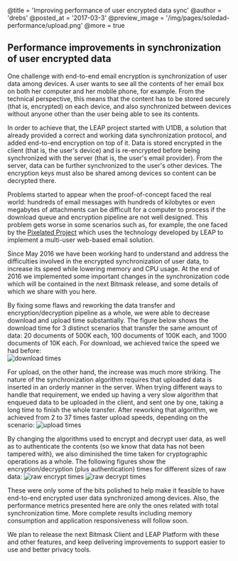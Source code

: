 @title = 'Improving performance of user encrypted data sync'
@author = 'drebs'
@posted_at = '2017-03-3'
@preview_image = '/img/pages/soledad-performance/upload.png'
@more = true

## Performance improvements in synchronization of user encrypted data

One challenge with end-to-end email encryption is synchronization of user data among devices. A user wants to see all the contents of her email box on both her computer and her mobile phone, for example. From the technical perspective, this means that the content has to be stored securely (that is, encrypted) on each device, and also synchronized between devices without anyone other than the user being able to see its contents.

In order to achieve that, the LEAP project started with U1DB, a solution that already provided a correct and working data synchronization protocol, and added end-to-end encryption on top of it. Data is stored encrypted in the client (that is, the user's device) and is re-encrypted before being synchronized with the server (that is, the user's email provider). From the server, data can be further synchronized to the user's other devices. The encryption keys must also be shared among devices so content can be decrypted there.

Problems started to appear when the proof-of-concept faced the real world: hundreds of email messages with hundreds of kilobytes or even megabytes of attachments can be difficult for a computer to process if the download queue and encryption pipeline are not well designed. This problem gets worse in some scenarios such as, for example, the one faced by the [Pixelated Project](https://pixelated-project.org/) which uses the technology developed by LEAP to implement a multi-user web-based email solution.

Since May 2016 we have been working hard to understand and address the difficulties involved in the encrypted synchronization of user data, to increase its speed while lowering memory and CPU usage. At the end of 2016 we implemented some important changes in the synchronization code which will be contained in the next Bitmask release, and some details of which we share with you here.

By fixing some flaws and reworking the data transfer and encryption/decryption pipeline as a whole, we were able to decrease download and upload time substantially. The figure below shows the download time for 3 distinct scenarios that transfer the same amount of data: 20 documents of 500K each, 100 documents of 100K each, and 1000 documents of 10K each. For download, we achieved twice the speed we had before:  
    ![download times](/img/pages/soledad-performance/download.png) 

For upload, on the other hand, the increase was much more striking. The nature of the synchronization algorithm requires that uploaded data is inserted in an orderly manner in the server. When trying different ways to handle that requirement, we ended up having a very slow algorithm that enqueued data to be uploaded in the client, and sent one by one, taking a long time to finish the whole transfer. After reworking that algorithm, we achieved from 2 to 37 times faster upload speeds, depending on the scenario:
    ![upload times](/img/pages/soledad-performance/upload.png) 

By changing the algorithms used to encrypt and decrypt user data, as well as to authenticate the contents (so we know that data has not been tampered with), we also diminished the time taken for cryptographic operations as a whole. The following figures show the encryption/decryption (plus authentication) times for different sizes of raw data:
    ![raw encrypt times](/img/pages/soledad-performance/raw_encrypt.png) 
    ![raw decrypt times](/img/pages/soledad-performance/raw_decrypt.png) 

These were only some of the bits polished to help make it feasible to have end-to-end encrypted user data synchronized among devices. Also, the performance metrics presented here are only the ones related with total synchronization time. More complete results including memory consumption and application responsiveness will follow soon.

We plan to release the next Bitmask Client and LEAP Platform with these and other features, and keep delivering improvements to support easier to use and better privacy tools. 
